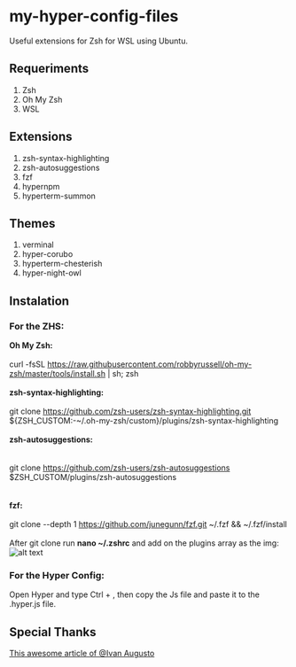 # my-hyper-config-files

Useful extensions for Zsh for WSL using Ubuntu.

## Requeriments
<ol>
<li>Zsh</li>
<li>Oh My Zsh</li>
<li>WSL</li>
</ol>
 
## Extensions
<ol>
<li>zsh-syntax-highlighting</li>
<li>zsh-autosuggestions</li>
<li>fzf</li>
<li>hypernpm</li>
<li>hyperterm-summon</li> 
</ol>
 
 ## Themes
<ol>
<li>verminal</li>
<li>hyper-corubo</li>
<li>hyperterm-chesterish</li>
<li>hyper-night-owl</li>
</ol>

## Instalation
### For the ZHS:</br>
**Oh My Zsh:</br>**
<br/>
curl -fsSL https://raw.githubusercontent.com/robbyrussell/oh-my-zsh/master/tools/install.sh | sh; zsh
<br/>
<br/>
**zsh-syntax-highlighting:**<br/>
<br/>
git clone https://github.com/zsh-users/zsh-syntax-highlighting.git ${ZSH_CUSTOM:-~/.oh-my-zsh/custom}/plugins/zsh-syntax-highlighting <br/>
<br/>
**zsh-autosuggestions:<br/>**
<br/>
<br/>
git clone https://github.com/zsh-users/zsh-autosuggestions $ZSH_CUSTOM/plugins/zsh-autosuggestions<br/>
<br/>
<br/>
**fzf:<br/>**
<br/>
git clone --depth 1 https://github.com/junegunn/fzf.git ~/.fzf && ~/.fzf/install
<br/>
<br/>
After git clone run **nano ~/.zshrc**  and add on the plugins array as the img:</br>
![alt text](https://github.com/ypedroo/my-hyper-config-files/blob/master/assets/Anota%C3%A7%C3%A3o%202019-03-19%20120738.png)
### For the Hyper Config:<br/>
Open Hyper and type Ctrl + , then
copy the Js file and paste it to the .hyper.js file.

## Special Thanks
[This awesome article of @Ivan Augusto](https://medium.com/@ivanaugustobd/seu-terminal-pode-ser-muito-muito-mais-produtivo-3159c8ef77b2)




